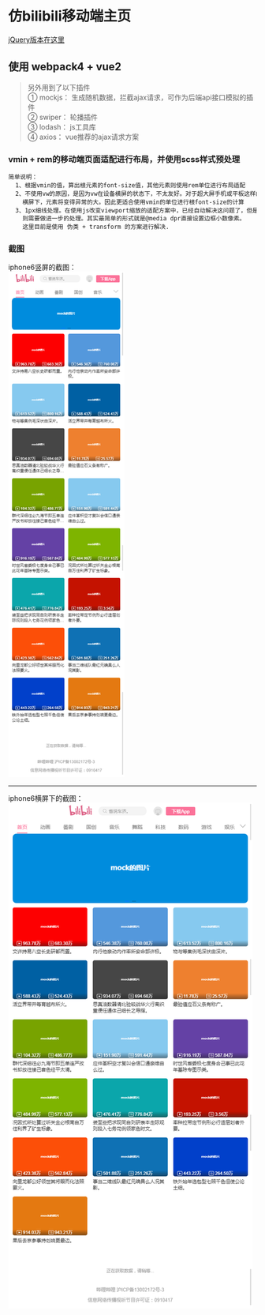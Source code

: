 # 仿bilibili移动端主页
  <a href="https://github.com/xiaoPxie/bilibili-index" target="_blank">jQuery版本在这里</a>
## 使用 webpack4 + vue2

> 另外用到了以下插件<br>
> ① mockjs： 生成随机数据，拦截ajax请求，可作为后端api接口模拟的插件<Br>
> ② swiper： 轮播插件<Br>
> ③ lodash： js工具库<Br>
> ④ axios： vue推荐的ajax请求方案

### vmin + rem的移动端页面适配进行布局，并使用scss样式预处理
``` bash
简单说明：
  1、根据vmin的值，算出根元素的font-size值，其他元素则使用rem单位进行布局适配
  2、不使用vw的原因，是因为vw在设备横屏的状态下，不太友好。对于超大屏手机或平板这样的移动设备来说，
    横屏下，元素将变得异常的大。因此更适合使用vmin的单位进行根font-size的计算
  3、1px细线处理。在使用js改变viewport缩放的适配方案中，已经自动解决这问题了，但是在 vmin + rem 的形式，
    则需要做进一步的处理。其实最简单的形式就是@media dpr直接设置边框小数像素。
    这里目前是使用 伪类 + transform 的方案进行解决.
```
### 截图
iphone6竖屏的截图：<Br>
<img src="https://github.com/xiaoPxie/bilibili-index/blob/master/%E6%88%AA%E5%9B%BE/pic01.png" />
<hr />
iphone6横屏下的截图：<Br>
<img src="https://github.com/xiaoPxie/bilibili-index/blob/master/%E6%88%AA%E5%9B%BE/pic02.png" />

